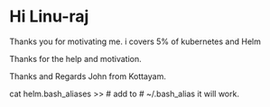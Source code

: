 # Hi  Linu-raj

Thanks you for motivating me. 
i covers 5% of kubernetes and Helm

Thanks for the help and motivation. 

Thanks and Regards
John from Kottayam. 

cat helm.bash_aliases >> # add to  #   ~/.bash_alias it will work. 


